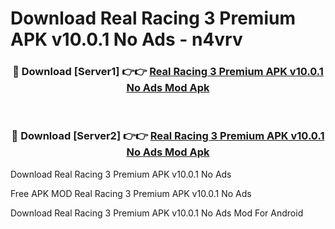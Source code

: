# Download Real Racing 3 Premium APK v10.0.1 No Ads - n4vrv



<div align="center">
<h3>🔴 Download [Server1] 👉👉 <a href="https://momento.my/?title=Real_Racing_3_Premium_APK_v10.0.1_No_Ads">Real Racing 3 Premium APK v10.0.1 No Ads Mod Apk</a></h3><br>

<h3>🔴 Download [Server2] 👉👉 <a href="https://momento.my/?title=Real_Racing_3_Premium_APK_v10.0.1_No_Ads">Real Racing 3 Premium APK v10.0.1 No Ads Mod Apk</a></h3>
</div>



Download Real Racing 3 Premium APK v10.0.1 No Ads 

Free APK MOD Real Racing 3 Premium APK v10.0.1 No Ads 

Download Real Racing 3 Premium APK v10.0.1 No Ads Mod For Android
